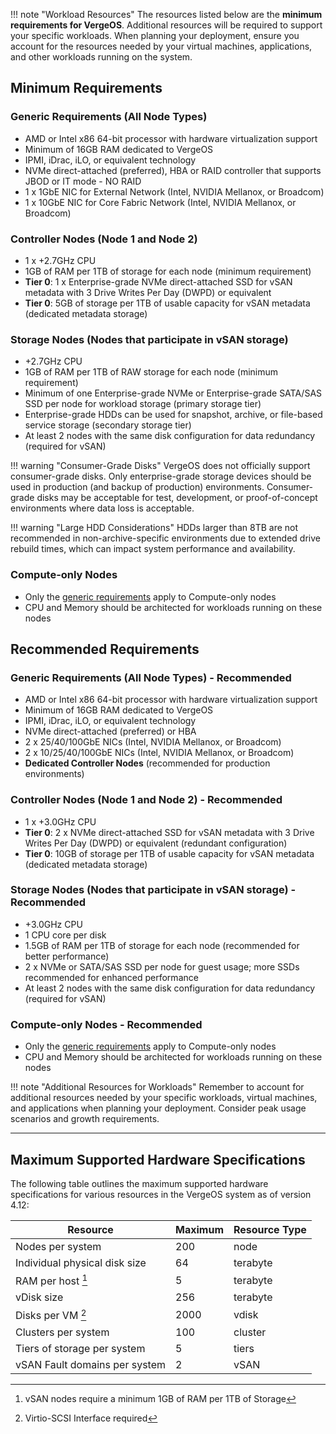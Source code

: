!!! note "Workload Resources"
    The resources listed below are the **minimum requirements for VergeOS**. Additional resources will be required to support your specific workloads. When planning your deployment, ensure you account for the resources needed by your virtual machines, applications, and other workloads running on the system.

## Minimum Requirements

### Generic Requirements (All Node Types)

- AMD or Intel x86 64-bit processor with hardware virtualization support
- Minimum of 16GB RAM dedicated to VergeOS
- IPMI, iDrac, iLO, or equivalent technology
- NVMe direct-attached (preferred), HBA or RAID controller that supports JBOD or IT mode - NO RAID
- 1 x 1GbE NIC for External Network (Intel, NVIDIA Mellanox, or Broadcom)
- 1 x 10GbE NIC for Core Fabric Network (Intel, NVIDIA Mellanox, or Broadcom)

### Controller Nodes (Node 1 and Node 2)

- 1 x +2.7GHz CPU
- 1GB of RAM per 1TB of storage for each node (minimum requirement)
- **Tier 0**: 1 x Enterprise-grade NVMe direct-attached SSD for vSAN metadata with 3 Drive Writes Per Day (DWPD) or equivalent
- **Tier 0**: 5GB of storage per 1TB of usable capacity for vSAN metadata (dedicated metadata storage)

### Storage Nodes (Nodes that participate in vSAN storage)

- +2.7GHz CPU
- 1GB of RAM per 1TB of RAW storage for each node (minimum requirement)
- Minimum of one Enterprise-grade NVMe or Enterprise-grade SATA/SAS SSD per node for workload storage (primary storage tier)
- Enterprise-grade HDDs can be used for snapshot, archive, or file-based service storage (secondary storage tier)
- At least 2 nodes with the same disk configuration for data redundancy (required for vSAN)

!!! warning "Consumer-Grade Disks"
    VergeOS does not officially support consumer-grade disks. Only enterprise-grade storage devices should be used in production (and backup of production) environments. Consumer-grade disks may be acceptable for test, development, or proof-of-concept environments where data loss is acceptable.

!!! warning "Large HDD Considerations"
    HDDs larger than 8TB are not recommended in non-archive-specific environments due to extended drive rebuild times, which can impact system performance and availability.

### Compute-only Nodes

- Only the [generic requirements](#generic-requirements-all-node-types) apply to Compute-only nodes
- CPU and Memory should be architected for workloads running on these nodes

## Recommended Requirements

### Generic Requirements (All Node Types) - Recommended

- AMD or Intel x86 64-bit processor with hardware virtualization support
- Minimum of 16GB RAM dedicated to VergeOS
- IPMI, iDrac, iLO, or equivalent technology
- NVMe direct-attached (preferred) or HBA
- 2 x 25/40/100GbE NICs (Intel, NVIDIA Mellanox, or Broadcom)
- 2 x 10/25/40/100GbE NICs (Intel, NVIDIA Mellanox, or Broadcom)
- **Dedicated Controller Nodes** (recommended for production environments)

### Controller Nodes (Node 1 and Node 2) - Recommended

- 1 x +3.0GHz CPU
- **Tier 0**: 2 x NVMe direct-attached SSD for vSAN metadata with 3 Drive Writes Per Day (DWPD) or equivalent (redundant configuration)
- **Tier 0**: 10GB of storage per 1TB of usable capacity for vSAN metadata (dedicated metadata storage)

### Storage Nodes (Nodes that participate in vSAN storage) - Recommended

- +3.0GHz CPU
- 1 CPU core per disk
- 1.5GB of RAM per 1TB of storage for each node (recommended for better performance)
- 2 x NVMe or SATA/SAS SSD per node for guest usage; more SSDs recommended for enhanced performance
- At least 2 nodes with the same disk configuration for data redundancy (required for vSAN)

### Compute-only Nodes - Recommended

- Only the [generic requirements](#generic-requirements-all-node-types) apply to Compute-only nodes
- CPU and Memory should be architected for workloads running on these nodes

!!! note "Additional Resources for Workloads"
    Remember to account for additional resources needed by your specific workloads, virtual machines, and applications when planning your deployment. Consider peak usage scenarios and growth requirements.

---

## Maximum Supported Hardware Specifications

The following table outlines the maximum supported hardware specifications for various resources in the VergeOS system as of version 4.12:

| Resource                        | Maximum | Resource Type |
|---------------------------------|---------|---------------|
| Nodes per system                | 200     | node          |
| Individual physical disk size   | 64      | terabyte      |
| RAM per host [^2]               | 5       | terabyte      |
| vDisk size                      | 256     | terabyte      |
| Disks per VM [^3]               | 2000    | vdisk         |
| Clusters per system             | 100     | cluster       |
| Tiers of storage per system     | 5       | tiers         |
| vSAN Fault domains per system   | 2       | vSAN          |

[^1]: Graphics cards are supported for VM usage and may not function for console access.
[^2]: vSAN nodes require a minimum 1GB of RAM per 1TB of Storage
[^3]: Virtio-SCSI Interface required